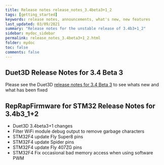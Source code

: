 ```yaml
---
title: Release notes release_notes_3.4beta3+1_2
tags: [getting_started]
keywords: release notes, announcements, what's new, new features
last_updated: 03/09/2021
summary: "Release notes for the unstable release of 3.4b3+1_2"
sidebar: mydoc_sidebar
permalink: release_notes_3.4beta3+1_2.html
folder: mydoc
toc: false
comments: false
---
```


## Duet3D Release Notes for 3.4 Beta 3

Please see the Duet3D [release notes for 3.4 Beta 3](https://github.com/Duet3D/RepRapFirmware/wiki/Changelog-RRF-3.x-Beta-&-RC#reprapfirmware-340beta3) to see whats new and what has been fixed

## RepRapFirmware for STM32 Release Notes for 3.4b3_1+2

* Duet3D 3.4beta3+1 changes
* Filter WiFi module debug output to remove garbage characters
* STM32F4 update Fly Super8 pins
* STM32F4 update Spider pins
* STM32F4 update Fly 407ZG pins
* STM32F4 Fix occasional bad memory access when using software PWM
